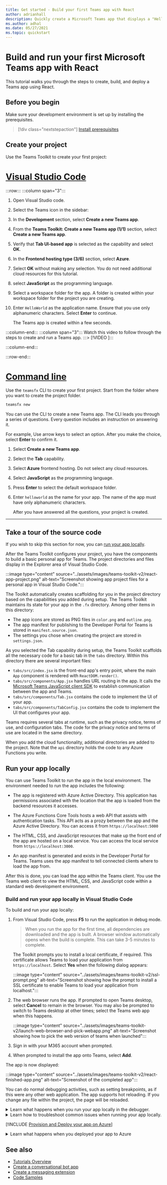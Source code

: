 ```yaml
---
title: Get started - Build your first Teams app with React
author: adrianhall
description: Quickly create a Microsoft Teams app that displays a "Hello, World!" message using the Microsoft Teams Toolkit and React.
ms.author: adhal
ms.date: 05/27/2021
ms.topic: quickstart
---
```


# Build and run your first Microsoft Teams app with React

This tutorial walks you through the steps to create, build, and deploy a Teams app using React.

## Before you begin

Make sure your development environment is set up by installing the prerequisites.

> [!div class="nextstepaction"]
> [Install prerequisites](prerequisites.md)

## Create your project

Use the Teams Toolkit to create your first project:

# [Visual Studio Code](#tab/vscode)

:::row:::
   :::column span="3":::
1. Open Visual Studio code.
1. Select the Teams icon in the sidebar:
1. In the **Development** section, select **Create a new Teams app**.
1. From the **Teams Toolkit: Create a new Teams app (1/1)** section, select **Create a new Teams app**.
1. Verify that **Tab UI-based app** is selected as the capability and select **OK**.
1. In the **Frontend hosting type (3/6)** section, select **Azure**.
1. Select **OK** without making any selection. You do not need additional cloud resources for this tutorial.
1. select **JavaScript** as the programming language.
1. Select a workspace folder for the app. A folder is created within your workspace folder for the project you are creating.
1. Enter `HelloWorld` as the application name. Ensure that you use only alphanumeric characters. Select **Enter** to continue.

   The Teams app is created within a few seconds.

:::column-end:::
:::column span="3":::
Watch this video to follow through the steps to create and run a Teams app.
:::> [!VIDEO <link to video url>]:::

   :::column-end:::

:::row-end:::
# [Command line](#tab/cli)

Use the `teamsfx` CLI to create your first project.  Start from the folder where you want to create the project folder.

``` bash
teamsfx new
```

You can use the CLI to create a new Teams app. The CLI leads you through a series of questions. Every question includes an instruction on answering it.

For example, Use arrow keys to select an option. After you make the choice, select **Enter** to confirm it.

1. Select **Create a new Teams app**.
1. Select the **Tab** capability.
1. Select **Azure** frontend hosting. Do not select any cloud resources.
1. Select **JavaScript** as the programming language.
1. Press **Enter** to select the default workspace folder.
1. Enter `helloworld` as the name for your app. The name of the app must have only alphanumeric characters.

   After you have answered all the questions, your project is created.

---

## Take a tour of the source code

If you wish to skip this section for now, you can [run your app locally](#run-your-app-locally).

After the Teams Toolkit configures your project, you have the components to build a basic personal app for Teams. The project directories and files display in the Explorer area of Visual Studio Code.

:::image type="content" source="../assets/images/teams-toolkit-v2/react-app-project.png" alt-text="Screenshot showing app project files for a personal app in Visual Studio Code.":::

The Toolkit automatically creates scaffolding for you in the project directory based on the capabilities you added during setup. The Teams Toolkit maintains its state for your app in the `.fx` directory.  Among other items in this directory:

- The app icons are stored as PNG files in `color.png` and `outline.png`.
- The app manifest for publishing to the Developer Portal for Teams is stored in `manifest.source.json`.
- The settings you chose when creating the project are stored in `settings.json`.

As you selected the Tab capability during setup, the Teams Toolkit scaffolds all the necessary code for a basic tab in the `tabs` directory. Within this directory there are several important files:

- `tabs/src/index.jsx` is the front-end app's entry point, where the main `App` component is rendered with `ReactDOM.render()`.
- `tabs/src/components/App.jsx` handles URL routing in the app. It calls the [Microsoft Teams JavaScript client SDK](../tabs/how-to/using-teams-client-sdk.md) to establish communication between the app and Teams.
- `tabs/src/components/Tab.jsx` contains the code to implement the UI of your app.
- `tabs/src/components/TabConfig.jsx` contains the code to implement the UI that configures your app.

Teams requires several tabs at runtime, such as the privacy notice, terms of use, and configuration tabs. The code for the privacy notice and terms of use are located in the same directory.

When you add the cloud functionality, additional directories are added to the project. Note that the `api` directory holds the code to any Azure Functions you write.

## Run your app locally

You can use Teams Toolkit to run the app in the local environment. The environment needed to run the app includes the following:

- The app is registered with Azure Active Directory.  This application has permissions associated with the location that the app is loaded from the backend resources it accesses.

- The Azure Functions Core Tools hosts a web API that assists with authentication tasks. This API acts as a prozy between the app and the Azure Active Directory. You can access it from `https://localhost:5000`

- The HTML, CSS, and JavaScript resources that make up the front end of the app are hosted on a local service. You can access the local service from `https://localhost:3000`.

- An app manifest is generated and exists in the Developer Portal for Teams. Teams uses the app manifest to tell connected clients where to load the app from.

After this is done, you can load the app within the Teams client. You use the Teams web client to view the HTML, CSS, and JavaScript code within a standard web development environment.

### Build and run your app locally in Visual Studio Code

To build and run your app locally:

1. From Visual Studio Code, press **F5** to run the application in debug mode.

   > When you run the app for the first time, all dependencies are downloaded and the app is built. A browser window automatically opens when the build is complete.  This can take 3-5 minutes to complete.

   The Toolkit prompts you to install a local certificate, if required. This certificate allows Teams to load your application from `https://localhost`. Select **Yes** when the following dialog appears:

   :::image type="content" source="../assets/images/teams-toolkit-v2/ssl-prompt.png" alt-text="Screenshot showing how the prompt to install a SSL certificate to enable Teams to load your application from localhost.":::

1. The web browser runs the app. If prompted to open Teams desktop, select **Cancel** to remain in the browser. You may also be prompted to switch to Teams desktop at other times; select the Teams web app when this happens.

   :::image type="content" source="../assets/images/teams-toolkit-v2/launch-web-browser-and-pick-webapp.png" alt-text="Screenshot showing how to pick the web version of teams when launched":::

1. Sign in with your M365 account when prompted.
1. When prompted to install the app onto Teams, select **Add**.

The app is now displayed:

:::image type="content" source="../assets/images/teams-toolkit-v2/react-finished-app.png" alt-text="Screenshot of the completed app":::

You can do normal debugging activities, such as setting breakpoints, as if this were any other web application. The app supports hot reloading. If you change any file within the project, the page will be reloaded.

<!-- markdownlint-disable MD033 -->
<details>
<summary>Learn what happens when you run your app locally in the debugger.</summary>

When you select **F5**, the Teams Toolkit:

* Registers the application with Azure Active Directory.
* *Sideloads* the app in Teams.
* Starts the application backend running locally using [Azure Function Core Tools](/azure/azure-functions/functions-run-local?#start).
* Starts the application front-end hosted locally.
* Starts Microsoft Teams in a web browser with a command to instruct Teams to side load the application from `https://localhost:3000/tab`. This is the URL registered in the application manifest.

</details>

<!-- markdownlint-disable MD033 -->
<details>
<summary>Learn how to troubleshoot common issues when running your app locally.</summary>

To successfully run your app in Teams, you must have a Teams account that allows app sideloading. For more information on account opening, see [prerequisites](prerequisites.md#enable-sideloading).

</details>

[!INCLUDE [Provision and Deploy your app on Azure](~/includes/get-started/azure-provisioning-instructions.md)]

<!-- markdownlint-disable MD033 -->
<details>
<summary>Learn what happens when you deployed your app to Azure</summary>

Before deployment, the application has been running locally:

* The backend runs using **Azure Functions Core Tools**.
* The application HTTP endpoint, where Microsoft Teams loads the application, runs locally.

Deployment involves provisioning resources on an active Azure subscription and deploying or uploading the backend and frontend code for the application to Azure.

* The backend if configured uses a variety of Azure services, including Azure App Service and Azure Storage.
* The frontend application will be deployed to an Azure Storage account configured for static web hosting.

</details>

## See also

* [Tutorials Overview](code-samples.md)
* [Create a conversational bot app](first-app-bot.md)
* [Create a messaging extension](first-message-extension.md)
* [Code Samples](https://github.com/OfficeDev/Microsoft-Teams-Samples)
